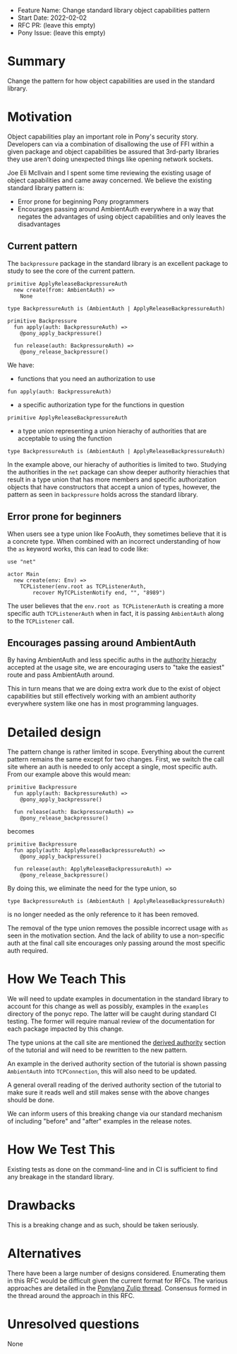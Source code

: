 - Feature Name: Change standard library object capabilities pattern
- Start Date: 2022-02-02
- RFC PR: (leave this empty)
- Pony Issue: (leave this empty)

# Summary

Change the pattern for how object capabilities are used in the standard library.

# Motivation

Object capabilities play an important role in Pony's security story. Developers can via a combination of disallowing the use of FFI within a given package and object capabilities be assured that 3rd-party libraries they use aren't doing unexpected things like opening network sockets.

Joe Eli McIlvain and I spent some time reviewing the existing usage of object capabilities and came away concerned. We believe the existing standard library pattern is:

- Error prone for beginning Pony programmers
- Encourages passing around AmbientAuth everywhere in a way that negates the advantages of using object capabilities and only leaves the disadvantages

## Current pattern

The `backpressure` package in the standard library is an excellent package to study to see the core of the current pattern.

```pony
primitive ApplyReleaseBackpressureAuth
  new create(from: AmbientAuth) =>
    None

type BackpressureAuth is (AmbientAuth | ApplyReleaseBackpressureAuth)

primitive Backpressure
  fun apply(auth: BackpressureAuth) =>
    @pony_apply_backpressure()

  fun release(auth: BackpressureAuth) =>
    @pony_release_backpressure()
```

We have:

- functions that you need an authorization to use

`fun apply(auth: BackpressureAuth)`

- a specific authorization type for the functions in question

`primitive ApplyReleaseBackpressureAuth`

- a type union representing a union hierachy of authorities that are acceptable to using the function

`type BackpressureAuth is (AmbientAuth | ApplyReleaseBackpressureAuth)`

In the example above, our hierachy of authorities is limited to two. Studying the authorities in the `net` package can show deeper authority hierachies that result in a type union that has more members and specific authorization objects that have constructors that accept a union of types, however, the pattern as seen in `backpressure` holds across the standard library.

## Error prone for beginners

When users see a type union like FooAuth, they sometimes believe that it is a concrete type. When combined with an incorrect understanding of how the `as` keyword works, this can lead to code like:

```pony
use "net"

actor Main
  new create(env: Env) =>
    TCPListener(env.root as TCPListenerAuth,
        recover MyTCPListenNotify end, "", "8989")
```

The user believes that the `env.root as TCPListenerAuth` is creating a more specific auth `TCPListenerAuth` when in fact, it is passing `AmbientAuth` along to the `TCPListener` call.

## Encourages passing around AmbientAuth

By having AmbientAuth and less specific auths in the [authority hierachy](https://tutorial.ponylang.io/object-capabilities/derived-authority.html#authority-hierarchies) accepted at the usage site, we are encouraging users to "take the easiest" route and pass AmbientAuth around.

This in turn means that we are doing extra work due to the exist of object capabilities but still effectively working with an ambient authority everywhere system like one has in most programming languages.

# Detailed design

The pattern change is rather limited in scope. Everything about the current pattern remains the same except for two changes. First, we switch the call site where an auth is needed to only accept a single, most specific auth. From our example above this would mean:

```pony
primitive Backpressure
  fun apply(auth: BackpressureAuth) =>
    @pony_apply_backpressure()

  fun release(auth: BackpressureAuth) =>
    @pony_release_backpressure()
```

becomes

```pony
primitive Backpressure
  fun apply(auth: ApplyReleaseBackpressureAuth) =>
    @pony_apply_backpressure()

  fun release(auth: ApplyReleaseBackpressureAuth) =>
    @pony_release_backpressure()
```

By doing this, we eliminate the need for the type union, so

```pony
type BackpressureAuth is (AmbientAuth | ApplyReleaseBackpressureAuth)
```

is no longer needed as the only reference to it has been removed.

The removal of the type union removes the possible incorrect usage with `as` seen in the motivation section. And the lack of ability to use a non-specific auth at the final call site encourages only passing around the most specific auth required.

# How We Teach This

We will need to update examples in documentation in the standard library to account for this change as well as possibly, examples in the `examples` directory of the ponyc repo. The latter will be caught during standard CI testing. The former will require manual review of the documentation for each package impacted by this change.

The type unions at the call site are mentioned the [derived authority](https://tutorial.ponylang.io/object-capabilities/derived-authority.html) section of the tutorial and will need to be rewritten to the new pattern.

An example in the derived authority section of the tutorial is shown passing `AmbientAuth` into `TCPConnection`, this will also need to be updated.

A general overall reading of the derived authority section of the tutorial to make sure it reads well and still makes sense with the above changes should be done.

We can inform users of this breaking change via our standard mechanism of including "before" and "after" examples in the release notes.

# How We Test This

Existing tests as done on the command-line and in CI is sufficient to find any breakage in the standard library.

# Drawbacks

This is a breaking change and as such, should be taken seriously.

# Alternatives

There have been a large number of designs considered. Enumerating them in this RFC would be difficult given the current format for RFCs. The various approaches are detailed in the [Ponylang Zulip thread](https://ponylang.zulipchat.com/#narrow/stream/189959-RFCs/topic/object.20capabilities.20-.20preventing.20malicious.20general-auth-u.2E.2E.2E). Consensus formed in the thread around the approach in this RFC.

# Unresolved questions

None
